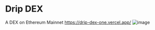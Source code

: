 # Drip DEX


A DEX on Ethereum Mainnet 
https://drip-dex-one.vercel.app/
![image](https://github.com/user-attachments/assets/b607d3cd-025b-47e6-86ad-97e3bbc85568)

